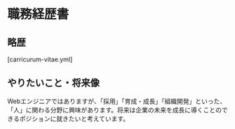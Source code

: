 # 職務経歴書

## 略歴

[carricurum-vitae.yml]

## やりたいこと・将来像

Webエンジニアではありますが、「採用」「育成・成長」「組織開発」といった、「人」に関わる分野に興味があります。将来は企業の未来を成長に導くことのできるポジションに就きたいと考えています。
